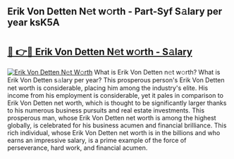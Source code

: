 ## Erik Von Detten N𝚎t w𝚘rth - Part-Syf S𝚊lary per year ksK5A

# <h2><a href="http://gc46qro.nevu.top/?p=Erik+Von+Detten">🔗 👉🔴 Erik Von Detten N𝚎t w𝚘rth - S𝚊lary</a></h2>

[![Erik Von Detten N𝚎t W𝚘rth](https://i.imgur.com/Oavwk0R.jpeg)](http://gc46qro.nevu.top/?p=Erik+Von+Detten)
What is Erik Von Detten n𝚎t w𝚘rth? What is Erik Von Detten s𝚊lary per year?
This prosperous person's Erik Von Detten net worth is considerable, placing him among the industry's elite. His income from his employment is considerable, yet it pales in comparison to Erik Von Detten net worth, which is thought to be significantly larger thanks to his numerous business pursuits and real estate investments. This prosperous man, whose Erik Von Detten net worth is among the highest globally, is celebrated for his business acumen and financial brilliance. This rich individual, whose Erik Von Detten net worth is in the billions and who earns an impressive salary, is a prime example of the force of perseverance, hard work, and financial acumen.
